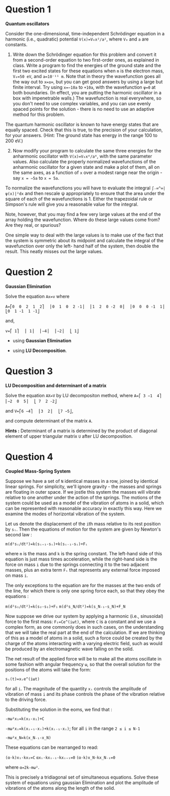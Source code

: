 # Question 1
**Quantum oscillators**

Consider the one-dimensional, time-independent Schrödinger equation in a harmonic (i.e., quadratic) 
potential `V(x)=V₀x²/a²`, where `V₀` and `a` are constants.

1. Write down the Schrödinger equation for this problem and convert it from a second-order equation
to two first-order ones, as explained in class. Write a program to find the energies of the ground state
and the first two excited states for these equations when `m` is the electron mass, `V₀=50 eV`, and
`a=10⁻¹¹ m`. Note that in theory the wavefunction goes all the way out to `x=±∞`, but you can get
good answers by using a large but finite interval. Try using `x=−10a` to `+10a`, with the wavefunction
`ψ=0` at both boundaries. (In effect, you are putting the harmonic oscillator in a box with impenetrable
walls.) The wavefunction is real everywhere, so you don't need to use complex variables, and you can use
evenly spaced points for the solution - there is no need to use an adaptive method for this problem.

 The quantum harmonic oscillator is known to have energy states that are equally spaced. Check that this
 is true, to the precision of your calculation, for your answers. (Hint: The ground state has energy in the
 range 100 to 200 eV.)

2. Now modify your program to calculate the same three energies for the anharmonic oscillator with
`V(x)=V₀x⁴/a⁴`, with the same parameter values. Also calculate the properly normalized wavefunctions of the anharmonic
oscillator for a given state and make a plot of them, all on the same axes, as a function of `x` over
a modest range near the origin - say `x = −5a` to `x = 5a`.

To normalize the wavefunctions you will have to evaluate the integral `∫₋∞^∞|ψ(x)|²dx` and then
rescale ψ appropriately to ensure that the area under the square of each of the wavefunctions is 1.
Either the trapezoidal rule or Simpson's rule will give you a reasonable value for the integral.

Note, however, that you may find a few very large values at the end of the array holding the
wavefunction. Where do these large values come from? Are they real, or spurious?

One simple way to deal with the large values is to make use of the fact that the system is
symmetric about its midpoint and calculate the integral of the wavefunction over only the left-
hand half of the system, then double the result. This neatly misses out the large values.

# Question 2
**Gaussian Elimination**

Solve the equation `Ax=v` where

`A=⎡0  0  2  1  2⎤` 
`  ⎢0  1  0  2 -1⎥` 
`  ⎢1  2  0 -2  0⎥` 
`  ⎢0  0  0 -1  1⎥` 
`  ⎣0  1 -1  1 -1⎦`

and,

`v=⎡ 1⎤` 
`  ⎢ 1⎥` 
`  ⎢−4⎥` 
`  ⎢−2⎥` 
`  ⎣ 1⎦`

- using **Gaussian Elimination**

- using **LU Decomposition**.

# Question 3
**LU Decomposition and determinant of a matrix**

Solve the equation `AX=V` by LU decompositon method, where
`A=⎡ 3 −1  4⎤` 
`  ⎢−2  0  5⎥` 
`  ⎣ 7  2 -2⎦`

and 
`V=⎡6 −4⎤` 
`  ⎢3  2⎥` 
`  ⎣7 −5⎦`, 

and compute determinant of the matrix `A`. 

**Hints :** Determinant of a matrix is determined by the product of diagonal element of upper triangular matrix `U` after LU decomposition.

# Question 4
**Coupled Mass-Spring System**

Suppose we have a set of `N` identical masses in a row, joined by identical linear springs.
For simplicity, we'll ignore gravity - the masses and springs are floating in outer space. If we jostle this system the masses will vibrate relative to one another under the action of the springs. The motions of the system could be used as a model of the vibration of atoms in a solid, which can be represented with reasonable accuracy in exactly this way. Here we examine the modes of horizontal vibration of the system.

Let us denote the displacement of the `i`th mass relative to its rest position by `sᵢ`. Then the equations of motion for the system are given by Newton's second law :

`m(d²sᵢ/dt²)=k(sᵢ₊₁-sᵢ)+k(sᵢ₋₁-sᵢ)+Fᵢ`

where `m` is the mass and `k` is the spring constant. The left-hand side of this equation is just mass times acceleration, while the right-hand side is the force on mass `i` due to the springs connecting it to the two adjacent masses, plus an extra term `Fᵢ` that represents any external force imposed on mass `i`. 

The only exceptions to the equation are for the masses at the two ends of the line, for which there is only one spring force each, so that they obey the equations :

`m(d²s₁/dt²)=k(s₂-s₁)+F₁`
`m(d²s_N/dt²)=k(s_N₋₁-s_N)+F_N`

Now suppose we drive our system by applying a harmonic (i.e., sinusoidal) force to the first mass: `F₁=Ce^(iωt)`, where `C` is a constant and we use a complex form, as one commonly does in such cases, on the understanding that we will take the real part at the end of the calculation. If we are thinking of this as a model of atoms in a solid, such a force could be created by the charge of the atoms interacting with a varying electric field, such as would be produced by an electromagnetic wave falling on the solid.

The net result of the applied force will be to make all the atoms oscillate in some fashion with angular frequency `ω`, so that the overall solution for the positions of the atoms will take the form:

`sᵢ(t)=xᵢe^(iωt)`

for all `i`. The magnitude of the quantity `xᵢ` controls the amplitude of vibration of mass `i` and its phase controls the phase of the vibration relative to the driving force.

Substituting the solution in the eoms, we find that :

`-mω²x₁=k(x₂-x₁)+C`

`-mω²xᵢ=k(xᵢ₊₁-xᵢ)+k(xᵢ₋₁-xᵢ)`; for all `i` in the range `2 ≤ i ≤ N-1`

`-mω²x_N=k(x_N₋₁-x_N)` 

These equations can be rearranged to read:

`(α-k)x₁-kx₂=C`
`αxᵢ-kxᵢ₋₁-kxᵢ₊₁=0`
`(α-k)x_N-kx_N₋₁=0`

where `α=2k-mω²`.

This is precisely a tridiagonal set of simultaneous equations.
Solve these system of equations using gaussian Elimination and plot the amplitude of vibrations of the atoms along the length of the solid.
